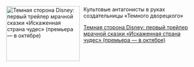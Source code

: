 <!--2025-09-30 11:45:38-->
<div class="yb">
  <div class="rss kino_kino"><a href="https://www.kino-teatr.ru/kino/news/y2025/9-30/39146/" title="Темная сторона Disney: первый трейлер мрачной сказки «Искаженная страна чудес» (премьера — в октябре)"><img src="https://www.kino-teatr.ru/news/6/4/39146/poster.jpg" width="196" height="147" align="left" hspace="5" style="margin: 0px 10px 0px 5px" alt="Темная сторона Disney: первый трейлер мрачной сказки «Искаженная страна чудес» (премьера — в октябре)"/></a>Культовые антагонисты в руках создательницы «Темного дворецкого» <p class="titl"><a href="https://www.kino-teatr.ru/kino/news/y2025/9-30/39146/">Темная сторона Disney: первый трейлер мрачной сказки «Искаженная страна чудес» (премьера — в октябре)</a></p></div>
</div>
